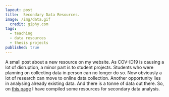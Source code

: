 ```yaml
---
layout: post
title:  Secondary Data Resources.
image: /img/data.gif
  credit: giphy.com
tags:
  - teaching
  - data resources
  - thesis projects
published: true
---
```


A small post about a new resource on my website. As COV-ID19 is causing a lot of disruption, a minor part is to student projects. Students who were planning on collecting data in person can no longer do so. Now obviously a lot of research can move to online data collection. Another opportunity lies in analysing already existing data. And there is a tonne of data out there. So, on [this page](https://tvpollet.github.io/secondary_data_sources) I have compiled some resources for secondary data analysis.

